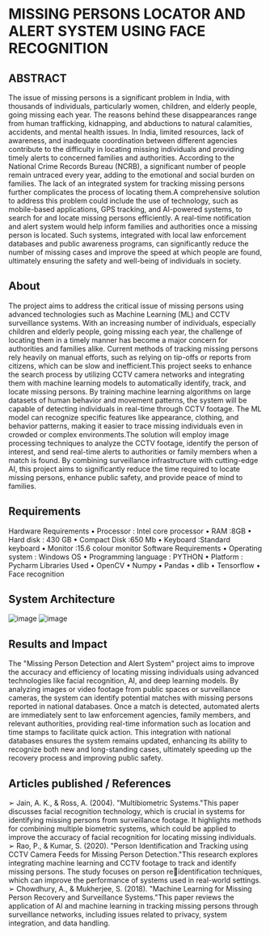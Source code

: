 # MISSING PERSONS LOCATOR AND ALERT SYSTEM USING FACE RECOGNITION

## ABSTRACT
The issue of missing persons is a significant problem in India, with thousands of individuals, particularly women, children, and elderly people, going missing 
each year. The reasons behind these disappearances range from human trafficking, kidnapping, and abductions to natural calamities, accidents, and 
mental health issues. In India, limited resources, lack of awareness, and inadequate coordination between different agencies contribute to the difficulty 
in locating missing individuals and providing timely alerts to concerned families and authorities. According to the National Crime Records Bureau (NCRB), a significant number of people remain untraced every year, adding to the emotional and social burden on families. The lack of an integrated system for tracking missing persons further complicates the process of locating them.A comprehensive solution to address this problem could include the use of technology, such as mobile-based applications, GPS tracking, and AI-powered systems, to search for and locate missing persons efficiently. A real-time notification and alert system would help inform families and authorities once a missing person is located. Such systems, integrated with local law enforcement databases and public awareness programs, can significantly reduce the number of missing cases and improve the speed at which people are found, ultimately ensuring the safety and well-being of individuals in society.


## About
The project aims to address the critical issue of missing persons using advanced technologies such as Machine Learning (ML) and CCTV surveillance systems. 
With an increasing number of individuals, especially children and elderly people, going missing each year, the challenge of locating them in a timely 
manner has become a major concern for authorities and families alike. Current methods of tracking missing persons rely heavily on manual efforts, such as 
relying on tip-offs or reports from citizens, which can be slow and inefficient.This project seeks to enhance the search process by utilizing CCTV camera 
networks and integrating them with machine learning models to automatically identify, track, and locate missing persons. By training machine learning 
algorithms on large datasets of human behavior and movement patterns, the system will be capable of detecting individuals in real-time through CCTV 
footage. The ML model can recognize specific features like appearance, clothing, and behavior patterns, making it easier to trace missing individuals 
even in crowded or complex environments.The solution will employ image processing techniques to analyze the CCTV footage, identify the person of interest, and send real-time alerts to authorities or family members when a match is found. By combining surveillance infrastructure with cutting-edge AI, this project aims to significantly reduce the time required to locate missing persons, enhance public safety, and provide peace of mind to families.


## Requirements
Hardware Requirements
• Processor : Intel core processor
• RAM :8GB
• Hard disk : 430 GB
• Compact Disk :650 Mb
• Keyboard :Standard keyboard
• Monitor :15.6 colour monitor
Software Requirements
• Operating system : Windows OS
• Programming language : PYTHON
• Platform : Pycharm
Libraries Used
• OpenCV
• Numpy
• Pandas
• dlib
• Tensorflow
• Face recognition

## System Architecture
![image](https://github.com/user-attachments/assets/3f106ac1-f120-4521-bed3-7828d4557ff8)
![image](https://github.com/user-attachments/assets/b28b7c32-343b-4aeb-9b9e-3412539af349)

## Results and Impact

The "Missing Person Detection and Alert System" project aims to improve the accuracy and efficiency of locating missing individuals using advanced technologies like facial recognition, AI, and deep learning models. By analyzing images or video footage from public spaces or surveillance cameras, the system can identify potential matches with missing persons reported in national databases. Once a match is detected, automated alerts are immediately sent to law enforcement agencies, family members, and relevant authorities, providing real-time information such as location and time stamps to facilitate quick action. This integration with national databases ensures the system remains updated, enhancing its ability to recognize both new and long-standing cases, ultimately speeding up the recovery process and improving public safety.

## Articles published / References

➢ Jain, A. K., & Ross, A. (2004). "Multibiometric Systems."This paper discusses facial recognition technology, which is crucial in systems for identifying missing persons from surveillance footage. It highlights methods for combining multiple biometric systems, which could be applied to improve the accuracy of facial recognition for locating missing individuals.
➢ Rao, P., & Kumar, S. (2020). "Person Identification and Tracking using CCTV Camera Feeds for Missing Person Detection."This research explores integrating machine learning and CCTV footage to track and identify missing persons. The study focuses on person reidentification techniques, which can improve the performance of systems used in real-world settings.
➢ Chowdhury, A., & Mukherjee, S. (2018). "Machine Learning for Missing Person Recovery and Surveillance Systems."This paper reviews the application of AI and machine learning in tracking missing persons through surveillance networks, including issues related to privacy, system integration, and data handling.





